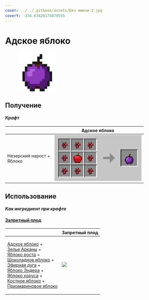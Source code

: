 ```yaml
---
cover: ../../.gitbook/assets/Без имени-2.jpg
coverY: -234.63428174878555
---
```


# Адское яблоко

<figure><img src="../../.gitbook/assets/_netherwart_128.png" alt=""><figcaption></figcaption></figure>

## Получение

#### _Крафт_

|                                     | Адское яблоко                               |
| ----------------------------------- | ------------------------------------------- |
| <p>Незерский нарост +<br>Яблоко</p> | ![](../../.gitbook/assets/\_netherwart.png) |

## Использование

#### _Как ингредиент при крафте_

#### [Запретный плод](forbidden\_fruit.md)

|                                                                                                                                                                                                                                                                                                                                                                                                                                                   | Запретный плод                                  |
| ------------------------------------------------------------------------------------------------------------------------------------------------------------------------------------------------------------------------------------------------------------------------------------------------------------------------------------------------------------------------------------------------------------------------------------------------- | ----------------------------------------------- |
| <p><a href="_netherwart.md">Адское яблоко</a> +<br><a href="weak_arcana_potion.md">Зелье Арканы</a> +<br><a href="lofty_stature.md">Яблоко роста</a> +<br><a href="_chocolate.md">Шоколадное яблоко</a> +<br><a href="ethereal_arc.md">Эфирная дуга</a> +<br><a href="ender.md">Яблоко Эндера</a> +<br><a href="_chorus.md">Яблоко хоруса</a> +<br><a href="bone.md">Костное яблоко</a> +<br><a href="prismarine.md">Призмариновое яблоко</a></p> | ![](../../.gitbook/assets/forbidden\_fruit.png) |
